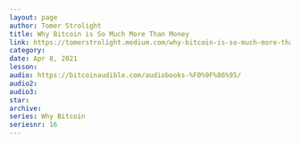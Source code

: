 ```yaml
---
layout: page
author: Tomer Strolight
title: Why Bitcoin is So Much More Than Money
link: https://tomerstrolight.medium.com/why-bitcoin-is-so-much-more-than-money-55d7e65bbe8c
category: 
date: Apr 8, 2021
lesson: 
audio: https://bitcoinaudible.com/audiobooks-%F0%9F%86%95/
audio2: 
audio3: 
star: 
archive: 
series: Why Bitcoin
seriesnr: 16
---
```

